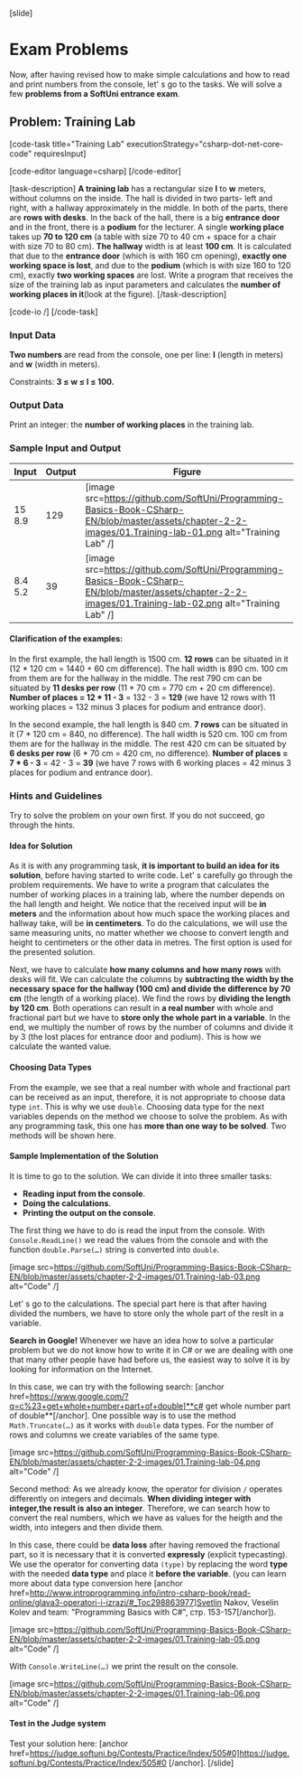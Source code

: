[slide]
# Exam Problems

Now, after having revised how to make simple calculations and how to read and print numbers from the console, let' s go to the tasks. We will solve a few **problems from a SoftUni entrance exam**.

## Problem: Training Lab

[code-task title="Training Lab" executionStrategy="csharp-dot-net-core-code" requiresInput]

[code-editor language=csharp]
[/code-editor]

[task-description]
**A training lab** has a rectangular size **l** to **w** meters, without columns on the inside. The hall is divided in two parts- left and right, with a hallway approximately in the middle. In both of the parts, there are **rows with desks**. In the back of the hall, there is a big **entrance door** and in the front, there is a **podium** for the lecturer. A single **working place** takes up **70 to 120 cm** (a table with size 70 to 40 cm + space for a chair with size 70 to 80 cm). **The hallway** width is at least **100 cm**. It is calculated that due to the **entrance door** (which is with 160 cm opening), **exactly one working space is lost**, and due to the **podium** (which is with size 160 to 120 cm), exactly **two working spaces** are lost. Write a program that receives the size of the training lab as input parameters and calculates the **number of working places in it**(look at the figure).
[/task-description]

[code-io /]
[/code-task]

### Input Data

**Two numbers** are read from the console, one per line: **l** (length in meters) and **w** (width in meters).

Constraints: **3 ≤ w ≤ l ≤ 100.**

### Output Data

Print an integer: the **number of working places** in the training lab.

### Sample Input and Output

|   Input   | Output | Figure |
|-----------|--------|--------|
|15<br>8.9  |  129   | [image src=https://github.com/SoftUni/Programming-Basics-Book-CSharp-EN/blob/master/assets/chapter-2-2-images/01.Training-lab-01.png alt="Training Lab" /] |
|8.4<br>5.2 |  39    | [image src=https://github.com/SoftUni/Programming-Basics-Book-CSharp-EN/blob/master/assets/chapter-2-2-images/01.Training-lab-02.png alt="Training Lab" /] |

#### Clarification of the examples:

In the first example, the hall length is 1500 cm. **12 rows** can be situated in it (12 * 120 cm = 1440 + 60 cm difference). The hall width is 890 cm. 100 cm from them are for the hallway in the middle. The rest 790 cm can be situated by **11 desks per row** (11 * 70 cm = 770 cm + 20 cm difference). **Number of places = 12 * 11 - 3** = 132 - 3 = **129** (we have 12 rows with 11 working places = 132 minus 3 places for podium and entrance door).

In the second example, the hall length is 840 cm. **7 rows** can be situated in it (7 * 120 cm = 840, no difference). The hall width is 520 cm. 100 cm from them are for the hallway in the middle. The rest 420 cm can be situated by **6 desks per row** (6 * 70 cm = 420 cm, no difference). **Number of places = 7 * 6 - 3** = 42 - 3 = **39** (we have 7 rows with 6 working places = 42 minus 3 places for podium and entrance door).

### Hints and Guidelines

Try to solve the problem on your own first. If you do not succeed, go through the hints.

#### Idea for Solution

As it is with any programming task, **it is important to build an idea for its solution**, before having started to write code. Let' s carefully go through the problem requirements. We have to write a program that calculates the number of working places in a training lab, where the number depends on the hall length and height. We notice that the received input will be **in meters** and the information about how much space the working places and hallway take, will be **in centimeters**. To do the calculations, we will use the same measuring units, no matter whether we choose to convert length and height to centimeters or the other data in metres. The first option is used for the presented solution.  

Next, we have to calculate **how many columns and how many rows** with desks will fit. We can calculate the columns by **subtracting the width by the necessary space for the hallway (100 cm) and divide the difference by 70 cm** (the length of a working place). We find the rows by **dividing the length by 120 cm**. Both operations can result in **a real number** with whole and fractional part but we have to **store only the whole part in a variable**. In the end, we multiply the number of rows by the number of columns and divide it by 3 (the lost places for entrance door and podium). This is how we calculate the wanted value.

#### Choosing Data Types

From the example, we see that a real number with whole and fractional part can be received as an input, therefore, it is not appropriate to choose data type `int`. This is why we use `double`. Choosing data type for the next variables depends on the method we choose to solve the problem. As with any programming task, this one has **more than one way to be solved**. Two methods will be shown here.

#### Sample Implementation of the Solution

It is time to go to the solution. We can divide it into three smaller tasks:

- **Reading input from the console**.
- **Doing the calculations**.
- **Printing the output on the console**.

The first thing we have to do is read the input from the console. With `Console.ReadLine()` we read the values from the console and with the function `double.Parse(…)` string is converted into `double`.

[image src=https://github.com/SoftUni/Programming-Basics-Book-CSharp-EN/blob/master/assets/chapter-2-2-images/01.Training-lab-03.png alt="Code" /]

Let' s go to the calculations. The special part here is that after having divided the numbers, we have to store only the whole part of the reslt in a variable.

**Search in Google!** Whenever we have an idea how to solve a particular problem but we do not know how to write it in C# or we are dealing with one that many other people have had before us, the easiest way to solve it is by looking for information on the Internet.

In this case, we can try with the following search: [anchor href=https://www.google.com/?q=c%23+get+whole+number+part+of+double]**c# get whole number part of double**[/anchor]. One possible way is to use the method `Math.Truncate(…)` as it works with `double` data types. For the number of rows and columns we create variables of the same type.

[image src=https://github.com/SoftUni/Programming-Basics-Book-CSharp-EN/blob/master/assets/chapter-2-2-images/01.Training-lab-04.png alt="Code" /]

Second method: As we already know, the operator for division `/` operates differently on integers and decimals. **When dividing integer with integer,the result is also an integer**. Therefore, we can search how to convert the real numbers, which we have as values for the heigth and the width, into integers and then divide them.

In this case, there could be **data loss** after having removed the fractional part, so it is necessary that it is converted **expressly** (explicit typecasting). We use the operator for converting data `(type)` by replacing the word **type** with the needed **data type** and place it **before the variable**. (you can learn more about data type conversion here [anchor href=http://www.introprogramming.info/intro-csharp-book/read-online/glava3-operatori-i-izrazi/#_Toc298863977]Svetlin Nakov, Veselin Kolev and team: "Programming Basics with C#", стр. 153-157[/anchor]).

[image src=https://github.com/SoftUni/Programming-Basics-Book-CSharp-EN/blob/master/assets/chapter-2-2-images/01.Training-lab-05.png alt="Code" /]

With `Console.WriteLine(…)` we print the result on the console.

[image src=https://github.com/SoftUni/Programming-Basics-Book-CSharp-EN/blob/master/assets/chapter-2-2-images/01.Training-lab-06.png alt="Code" /]

#### Test in the Judge system

Test your solution here: [anchor href=https://judge.softuni.bg/Contests/Practice/Index/505#0]https://judge.softuni.bg/Contests/Practice/Index/505#0
[/anchor].
[/slide]
